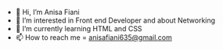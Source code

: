 - 👋 Hi, I’m Anisa Fiani
- 👀 I’m interested in Front end Developer and about Networking 
- 🌱 I’m currently learning HTML and CSS
- 📫 How to reach me = anisafiani635@gmail.com

<!---
anisafiani02/anisafiani02 is a ✨ special ✨ repository because its `README.md` (this file) appears on your GitHub profile.
You can click the Preview link to take a look at your changes.
--->
